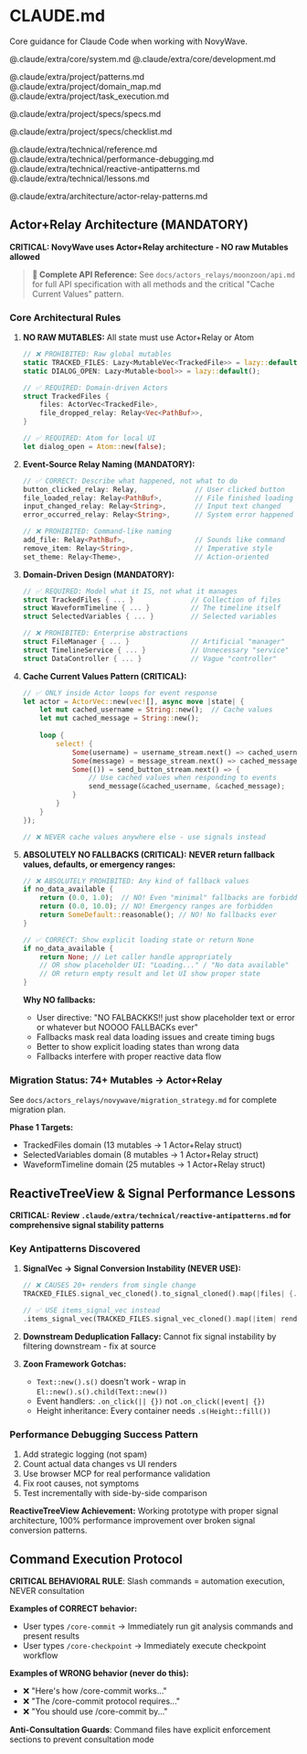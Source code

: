 # CLAUDE.md

Core guidance for Claude Code when working with NovyWave.

<!-- Core System Layer -->
@.claude/extra/core/system.md
@.claude/extra/core/development.md

<!-- Project Configuration -->
@.claude/extra/project/patterns.md
@.claude/extra/project/domain_map.md
@.claude/extra/project/task_execution.md

<!-- Project Specifications -->
@.claude/extra/project/specs/specs.md

<!-- Implementation Tracking -->
@.claude/extra/project/specs/checklist.md
<!-- NOTE: Checklist items are only marked complete after user confirmation of testing -->

<!-- Technical Reference -->
@.claude/extra/technical/reference.md
@.claude/extra/technical/performance-debugging.md
@.claude/extra/technical/reactive-antipatterns.md
@.claude/extra/technical/lessons.md

<!-- Architecture Patterns -->
@.claude/extra/architecture/actor-relay-patterns.md

## Actor+Relay Architecture (MANDATORY)

**CRITICAL: NovyWave uses Actor+Relay architecture - NO raw Mutables allowed**

> **📖 Complete API Reference:** See `docs/actors_relays/moonzoon/api.md` for full API specification with all methods and the critical "Cache Current Values" pattern.

### Core Architectural Rules

1. **NO RAW MUTABLES:** All state must use Actor+Relay or Atom
   ```rust
   // ❌ PROHIBITED: Raw global mutables
   static TRACKED_FILES: Lazy<MutableVec<TrackedFile>> = lazy::default();
   static DIALOG_OPEN: Lazy<Mutable<bool>> = lazy::default();
   
   // ✅ REQUIRED: Domain-driven Actors
   struct TrackedFiles {
       files: ActorVec<TrackedFile>,
       file_dropped_relay: Relay<Vec<PathBuf>>,
   }
   
   // ✅ REQUIRED: Atom for local UI
   let dialog_open = Atom::new(false);
   ```

2. **Event-Source Relay Naming (MANDATORY):**
   ```rust
   // ✅ CORRECT: Describe what happened, not what to do
   button_clicked_relay: Relay,              // User clicked button
   file_loaded_relay: Relay<PathBuf>,        // File finished loading
   input_changed_relay: Relay<String>,       // Input text changed
   error_occurred_relay: Relay<String>,      // System error happened
   
   // ❌ PROHIBITED: Command-like naming
   add_file: Relay<PathBuf>,                 // Sounds like command
   remove_item: Relay<String>,               // Imperative style
   set_theme: Relay<Theme>,                  // Action-oriented
   ```

3. **Domain-Driven Design (MANDATORY):**
   ```rust
   // ✅ REQUIRED: Model what it IS, not what it manages
   struct TrackedFiles { ... }              // Collection of files
   struct WaveformTimeline { ... }          // The timeline itself
   struct SelectedVariables { ... }         // Selected variables
   
   // ❌ PROHIBITED: Enterprise abstractions
   struct FileManager { ... }               // Artificial "manager"
   struct TimelineService { ... }           // Unnecessary "service"
   struct DataController { ... }            // Vague "controller"
   ```

4. **Cache Current Values Pattern (CRITICAL):**
   ```rust
   // ✅ ONLY inside Actor loops for event response
   let actor = ActorVec::new(vec![], async move |state| {
       let mut cached_username = String::new();  // Cache values
       let mut cached_message = String::new();
       
       loop {
           select! {
               Some(username) = username_stream.next() => cached_username = username,
               Some(message) = message_stream.next() => cached_message = message,
               Some(()) = send_button_stream.next() => {
                   // Use cached values when responding to events
                   send_message(&cached_username, &cached_message);
               }
           }
       }
   });
   
   // ❌ NEVER cache values anywhere else - use signals instead
   ```

5. **ABSOLUTELY NO FALLBACKS (CRITICAL):**
   **NEVER return fallback values, defaults, or emergency ranges:**
   
   ```rust
   // ❌ ABSOLUTELY PROHIBITED: Any kind of fallback values
   if no_data_available {
       return (0.0, 1.0);  // NO! Even "minimal" fallbacks are forbidden
       return (0.0, 10.0); // NO! Emergency ranges are forbidden
       return SomeDefault::reasonable(); // NO! No fallbacks ever
   }
   
   // ✅ CORRECT: Show explicit loading state or return None
   if no_data_available {
       return None; // Let caller handle appropriately
       // OR show placeholder UI: "Loading..." / "No data available"
       // OR return empty result and let UI show proper state
   }
   ```
   
   **Why NO fallbacks:**
   - User directive: "NO FALBACKKS!! just show placeholder text or error or whatever but NOOOO FALLBACKs ever"
   - Fallbacks mask real data loading issues and create timing bugs
   - Better to show explicit loading states than wrong data
   - Fallbacks interfere with proper reactive data flow

### Migration Status: 74+ Mutables → Actor+Relay
See `docs/actors_relays/novywave/migration_strategy.md` for complete migration plan.

**Phase 1 Targets:**
- TrackedFiles domain (13 mutables → 1 Actor+Relay struct)
- SelectedVariables domain (8 mutables → 1 Actor+Relay struct) 
- WaveformTimeline domain (25 mutables → 1 Actor+Relay struct)

## ReactiveTreeView & Signal Performance Lessons

**CRITICAL: Review `.claude/extra/technical/reactive-antipatterns.md` for comprehensive signal stability patterns**

### Key Antipatterns Discovered

1. **SignalVec → Signal Conversion Instability (NEVER USE):**
   ```rust
   // ❌ CAUSES 20+ renders from single change
   TRACKED_FILES.signal_vec_cloned().to_signal_cloned().map(|files| {...})
   
   // ✅ USE items_signal_vec instead
   .items_signal_vec(TRACKED_FILES.signal_vec_cloned().map(|item| render(item)))
   ```

2. **Downstream Deduplication Fallacy:** Cannot fix signal instability by filtering downstream - fix at source

3. **Zoon Framework Gotchas:**
   - `Text::new().s()` doesn't work - wrap in `El::new().s().child(Text::new())`  
   - Event handlers: `.on_click(|| {})` not `.on_click(|event| {})`
   - Height inheritance: Every container needs `.s(Height::fill())`

### Performance Debugging Success Pattern
1. Add strategic logging (not spam)
2. Count actual data changes vs UI renders  
3. Use browser MCP for real performance validation
4. Fix root causes, not symptoms
5. Test incrementally with side-by-side comparison

**ReactiveTreeView Achievement:** Working prototype with proper signal architecture, 100% performance improvement over broken signal conversion patterns.

## Command Execution Protocol

**CRITICAL BEHAVIORAL RULE**: Slash commands = automation execution, NEVER consultation

**Examples of CORRECT behavior:**
- User types `/core-commit` → Immediately run git analysis commands and present results
- User types `/core-checkpoint` → Immediately execute checkpoint workflow

**Examples of WRONG behavior (never do this):**
- ❌ "Here's how /core-commit works..."
- ❌ "The /core-commit protocol requires..."
- ❌ "You should use /core-commit by..."

**Anti-Consultation Guards**: Command files have explicit enforcement sections to prevent consultation mode

